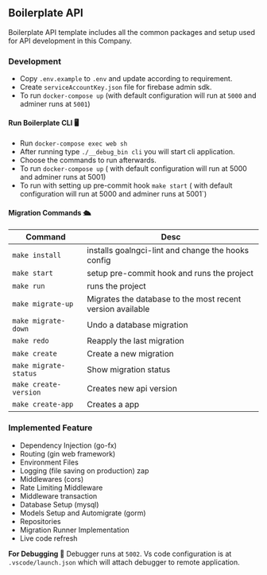 ## Boilerplate API

Boilerplate API template includes all the common packages and setup used for API development in this Company.

### Development

- Copy `.env.example` to `.env` and update according to requirement.
- Create `serviceAccountKey.json` file for firebase admin sdk.
- To run `docker-compose up` (with default configuration will run at `5000` and adminer runs at `5001`)

#### Run Boilerplate CLI 🖥

- Run `docker-compose exec web sh`
- After running type `./__debug_bin cli` you will start cli application.
- Choose the commands to run afterwards.
- To run `docker-compose up` ( with default configuration will run at 5000 and adminer runs at 5001)
- To run with setting up pre-commit hook `make start` ( with default configuration will run at 5000 and adminer runs at 5001`)

#### Migration Commands 🛳

| Command                   | Desc                                                                            |
| --------------------------|---------------------------------------------------------------------------------|
| `make install`            | installs goalngci-lint and change the hooks config                              |
| `make start`              | setup pre-commit hook and runs the project                                      |
| `make run`                | runs the project                                                                |
| `make migrate-up`         | Migrates the database to the most recent version available                      |
| `make migrate-down`       | Undo a database migration                                                       |
| `make redo`               | Reapply the last migration                                                      |
| `make create`             | Create a new migration                                                          |
| `make migrate-status`     | Show migration status                                                           |
| `make create-version`     | Creates new api version                                                         |
| `make create-app`         | Creates a app                                                                   |

### Implemented Feature

- Dependency Injection (go-fx)
- Routing (gin web framework)
- Environment Files
- Logging (file saving on production) zap
- Middlewares (cors)
- Rate Limiting Middleware
- Middleware transaction
- Database Setup (mysql)
- Models Setup and Automigrate (gorm)
- Repositories
- Migration Runner Implementation
- Live code refresh

**For Debugging 🐞** Debugger runs at `5002`. Vs code configuration is at `.vscode/launch.json` which will attach debugger to remote application.
